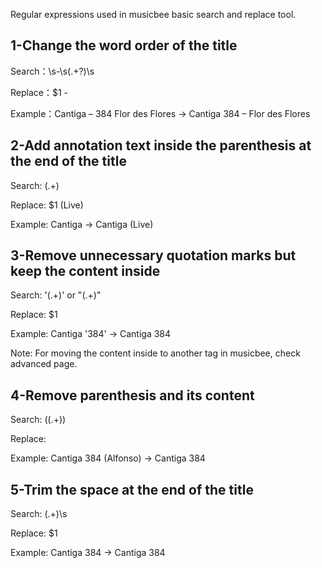 Regular expressions used in musicbee basic search and replace tool.

## 1-Change the word order of the title

Search：\s-\s(.+?)\s

Replace：$1 - 

Example：Cantiga – 384 Flor des Flores → Cantiga 384 – Flor des Flores

## 2-Add annotation text inside the parenthesis at the end of the title

Search: (.+)

Replace: $1 (Live)

Example: Cantiga → Cantiga (Live)

## 3-Remove unnecessary quotation marks but keep the content inside

Search: '(.+)' or "(.+)"

Replace: $1

Example: Cantiga '384' → Cantiga 384

Note: For moving the content inside to another tag in musicbee, check advanced page. 

## 4-Remove parenthesis and its content

Search: (\(.+\))

Replace: 

Example: Cantiga 384 (Alfonso) → Cantiga 384

## 5-Trim the space at the end of the title

Search: (.+)\s

Replace: $1

Example: Cantiga 384  → Cantiga 384
